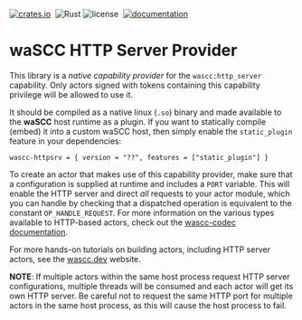[![crates.io](https://img.shields.io/crates/v/wascc-httpsrv.svg)](https://crates.io/crates/wascc-httpsrv)&nbsp;
![Rust](https://github.com/wascc/http-server-provider/workflows/Rust/badge.svg)
![license](https://img.shields.io/crates/l/wascc-httpsrv.svg)&nbsp;
[![documentation](https://docs.rs/wascc-httpsrv/badge.svg)](https://docs.rs/wascc-httpsrv)

# waSCC HTTP Server Provider

This library is a _native capability provider_ for the `wascc:http_server` capability. Only actors signed with tokens containing this capability privilege will be allowed to use it. 

It should be compiled as a native linux (`.so`) binary and made available to the **waSCC** host runtime as a plugin. If you want to statically compile (embed) it into a custom waSCC host, then simply enable the `static_plugin` feature in your dependencies:

```
wascc-httpsrv = { version = "??", features = ["static_plugin"] }
```

To create an actor that makes use of this capability provider, make sure that a configuration is supplied at runtime and includes a `PORT` variable. This will enable the HTTP server and direct _all_ requests to your actor module, which you can handle by checking that a dispatched operation is equivalent to the constant `OP_HANDLE_REQUEST`. For more information on the various types available to HTTP-based actors, check out the [wascc-codec documentation](https://docs.rs/wascc-codec).

For more hands-on tutorials on building actors, including HTTP server actors, see the [wascc.dev](https://wasc.dev) website.

**NOTE**: If multiple actors within the same host process request HTTP server configurations, multiple threads will be consumed and each actor will get its own HTTP server. Be careful not to request the same HTTP port for multiple actors in the same host process, as this will cause the host process to fail.

